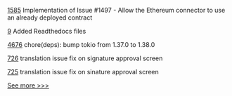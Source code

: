 
[1585](https://github.com/hyperledger/caliper/pull/1585) Implementation of Issue #1497 - Allow the Ethereum connector to use an already deployed contract

[9](https://github.com/hyperledger-labs/aifaq/pull/9) Added Readthedocs files

[4676](https://github.com/hyperledger/iroha/pull/4676) chore(deps): bump tokio from 1.37.0 to 1.38.0

[726](https://github.com/hyperledger-labs/fabric-operations-console/pull/726)  translation issue fix on signature approval screen

[725](https://github.com/hyperledger-labs/fabric-operations-console/pull/725)  translation issue fix on sinature approval screen


[See more >>>](https://start-here.hyperledger.org/pull-requests)
